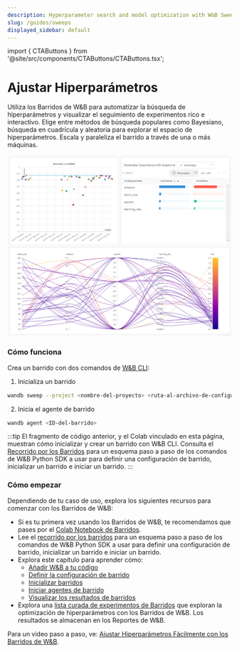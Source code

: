 ```yaml
---
description: Hyperparameter search and model optimization with W&B Sweeps
slug: /guides/sweeps
displayed_sidebar: default
---
```

import { CTAButtons } from '@site/src/components/CTAButtons/CTAButtons.tsx';

# Ajustar Hiperparámetros

<CTAButtons productLink="https://wandb.ai/stacey/deep-drive/workspace?workspace=user-lavanyashukla" colabLink="https://colab.research.google.com/github/wandb/examples/blob/master/colabs/pytorch/Organizing_Hyperparameter_Sweeps_in_PyTorch_with_W%26B.ipynb"/>

<head>
  <title>Ajustar Hiperparámetros con Barridos</title>
</head>

Utiliza los Barridos de W&B para automatizar la búsqueda de hiperparámetros y visualizar el seguimiento de experimentos rico e interactivo. Elige entre métodos de búsqueda populares como Bayesiano, búsqueda en cuadrícula y aleatoria para explorar el espacio de hiperparámetros. Escala y paraleliza el barrido a través de una o más máquinas.

![Obtén información de grandes experimentos de ajuste de hiperparámetros con paneles de control interactivos.](/images/sweeps/intro_what_it_is.png)

### Cómo funciona
Crea un barrido con dos comandos de [W&B CLI](../../ref/cli/README.md):


1. Inicializa un barrido

```bash
wandb sweep --project <nombre-del-proyecto> <ruta-al-archivo-de-configuración>
```

2. Inicia el agente de barrido

```bash
wandb agent <ID-del-barrido>
```

:::tip
El fragmento de código anterior, y el Colab vinculado en esta página, muestran cómo inicializar y crear un barrido con W&B CLI. Consulta el [Recorrido por los Barridos](./walkthrough.md) para un esquema paso a paso de los comandos de W&B Python SDK a usar para definir una configuración de barrido, inicializar un barrido e iniciar un barrido.
:::

### Cómo empezar

Dependiendo de tu caso de uso, explora los siguientes recursos para comenzar con los Barridos de W&B:

* Si es tu primera vez usando los Barridos de W&B, te recomendamos que pases por el [Colab Notebook de Barridos](https://colab.research.google.com/github/wandb/examples/blob/master/colabs/pytorch/Organizing_Hyperparameter_Sweeps_in_PyTorch_with_W%26B.ipynb).
* Lee el [recorrido por los barridos](./walkthrough.md) para un esquema paso a paso de los comandos de W&B Python SDK a usar para definir una configuración de barrido, inicializar un barrido e iniciar un barrido.
* Explora este capítulo para aprender cómo:
  * [Añadir W&B a tu código](./add-w-and-b-to-your-code.md)
  * [Definir la configuración de barrido](./define-sweep-configuration.md)
  * [Inicializar barridos](./initialize-sweeps.md)
  * [Iniciar agentes de barrido](./start-sweep-agents.md)
  * [Visualizar los resultados de barridos](./visualize-sweep-results.md)
* Explora una [lista curada de experimentos de Barridos](./useful-resources.md) que exploran la optimización de hiperparámetros con los Barridos de W&B. Los resultados se almacenan en los Reportes de W&B.

Para un video paso a paso, ve: [Ajustar Hiperparámetros Fácilmente con los Barridos de W&B](https://www.youtube.com/watch?v=9zrmUIlScdY\&ab\_channel=Weights%26Biases).